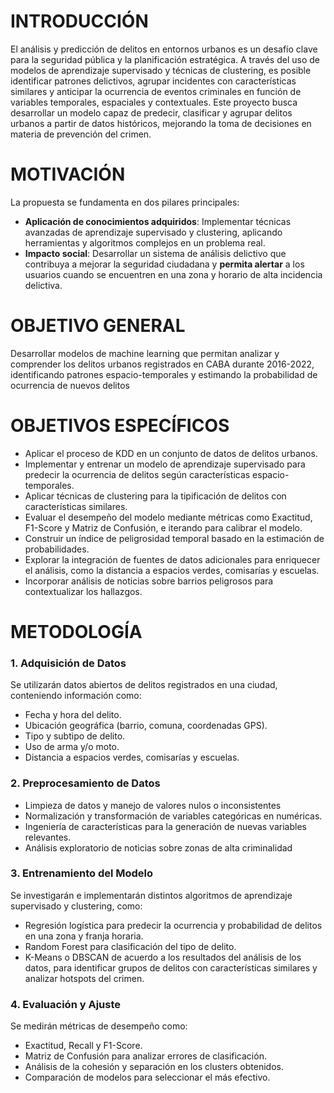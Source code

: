 # INTRODUCCIÓN
El análisis y predicción de delitos en entornos urbanos es un desafío clave para la seguridad pública y la planificación estratégica. A través del uso de modelos de aprendizaje supervisado y técnicas de clustering, es posible identificar patrones delictivos, agrupar incidentes con características similares y anticipar la ocurrencia de eventos criminales en función de variables temporales, espaciales y contextuales. Este proyecto busca desarrollar un modelo capaz de predecir, clasificar y agrupar delitos urbanos a partir de datos históricos, mejorando la toma de decisiones en materia de prevención del crimen.

# MOTIVACIÓN
La propuesta se fundamenta en dos pilares principales:
* **Aplicación de conocimientos adquiridos**: Implementar técnicas avanzadas de aprendizaje supervisado y clustering, aplicando herramientas y algoritmos complejos en un problema real.
* **Impacto social**: Desarrollar un sistema de análisis delictivo que contribuya a mejorar la seguridad ciudadana y **permita alertar** a los usuarios cuando se encuentren en una zona y horario de alta incidencia delictiva.

# OBJETIVO GENERAL
Desarrollar modelos de machine learning que permitan analizar y comprender los delitos urbanos registrados en CABA durante 2016-2022, identificando patrones espacio-temporales y estimando la probabilidad de ocurrencia de nuevos delitos

# OBJETIVOS ESPECÍFICOS
* Aplicar el proceso de KDD en un conjunto de datos de delitos urbanos.
* Implementar y entrenar un modelo de aprendizaje supervisado para predecir la ocurrencia de delitos según características espacio-temporales.
* Aplicar técnicas de clustering para la tipificación de delitos con características similares.
* Evaluar el desempeño del modelo mediante métricas como Exactitud, F1-Score y Matriz de Confusión, e iterando para calibrar el modelo.
* Construir un índice de peligrosidad temporal basado en la estimación de probabilidades.
* Explorar la integración de fuentes de datos adicionales para enriquecer el análisis, como la distancia a espacios verdes, comisarías y escuelas.
* Incorporar análisis de noticias sobre barrios peligrosos para contextualizar los hallazgos.

# METODOLOGÍA
### 1. Adquisición de Datos  
Se utilizarán datos abiertos de delitos registrados en una ciudad, conteniendo información como: 
* Fecha y hora del delito. 
* Ubicación geográfica (barrio, comuna, coordenadas GPS). 
* Tipo y subtipo de delito. 
* Uso de arma y/o moto.
* Distancia a espacios verdes, comisarías y escuelas.
### 2. Preprocesamiento de Datos  
* Limpieza de datos y manejo de valores nulos o inconsistentes
* Normalización y transformación de variables categóricas en numéricas. 
* Ingeniería de características para la generación de nuevas variables relevantes.
* Análisis exploratorio de noticias sobre zonas de alta criminalidad 
### 3. Entrenamiento del Modelo  
Se investigarán e implementarán distintos algoritmos de aprendizaje supervisado y clustering, como: 
* Regresión logística para predecir la ocurrencia y probabilidad de delitos en una zona y franja horaria. 
* Random Forest para clasificación del tipo de delito. 
* K-Means o DBSCAN de acuerdo a los resultados del análisis de los datos, para identificar grupos de delitos con características similares y analizar hotspots del crimen. 
### 4. Evaluación y Ajuste  
Se medirán métricas de desempeño como: 
* Exactitud, Recall y F1-Score. 
* Matriz de Confusión para analizar errores de clasificación. 
* Análisis de la cohesión y separación en los clusters obtenidos. 
* Comparación de modelos para seleccionar el más efectivo.
